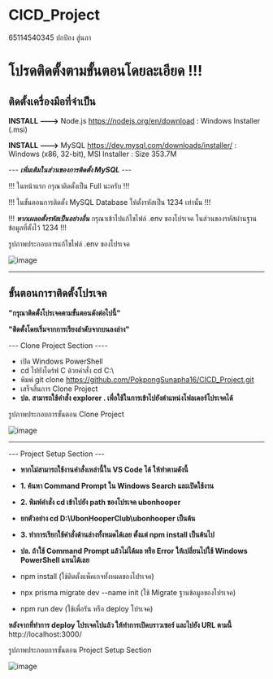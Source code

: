 # CICD_Project
65114540345  ปกป้อง สู่นภา

# โปรดติดตั้งตามขั้นตอนโดยละเอียด !!!

## ติดตั้งเครื่องมือที่จำเป็น
**INSTALL --->** Node.js
https://nodejs.org/en/download : Windows Installer (.msi)

**INSTALL --->** MySQL
https://dev.mysql.com/downloads/installer/ : Windows (x86, 32-bit), MSI Installer : Size 353.7M

--- ***เพิ่มเติมในส่วนของการติดตั้ง MySQL*** ---

!!! ในหน้าแรก กรุณาติดตั้งเป็น Full นะครับ !!!

!!! ในขั้นตอนการติดตั้ง MySQL Database ให้ตั้งรหัสเป็น 1234 เท่านั้น !!!

!!! ***หากเผลอตั้งรหัสเป็นอย่างอื่น*** กรุณาเข้าไปแก้ไขไฟล์ .env ของโปรเจค ในส่วนของรหัสผ่านฐานข้อมูลที่ตั้งไว้ 1234 !!!

รูปภาพประกอบการแก้ไขไฟล์ .env ของโปรเจค

![image](https://github.com/user-attachments/assets/1481c157-6e0e-4ff6-a812-cfadd2728110)


---------------------------------

## ขั้นตอนการาติดตั้งโปรเจค
**"กรุณาติดตั้งโปรเจคตามขั้นตอนดังต่อไปนี้"**

**"ติดตั้งโดยเริ่มจากการเรียงลำดับจากบนลงล่าง"**

--- Clone Project Section ----
* เปิด Windows PowerShell
* cd ไปยังไดร์ฟ C ด้วยคำสั่ง cd C:\
* พิมพ์ git clone https://github.com/PokpongSunapha16/CICD_Project.git
* เสร็จสิ้นการ Clone Project
* **ปล. สามารถใช้คำสั่ง explorer . เพื่อใช้ในการเข้าไปยังตำแหน่งโฟลเดอร์โปรเจคได้**

รูปภาพประกอบการขั้นตอน Clone Project

![image](https://github.com/user-attachments/assets/7e1006b7-d09e-4814-bfd2-dd64cd78c7f9)

---------------------------------

--- Project Setup Section ---

* **หากไม่สามารถใช้งานคำสั่งเหล่านี้ใน VS Code ได้ ให้ทำตามดังนี้**
* **1. ค้นหา Command Prompt ใน Windows Search และเปิดใช้งาน**
* **2. พิมพ์คำสั่ง cd เข้าไปยัง path ของโปรเจค ubonhooper**
* **ยกตัวอย่าง cd D:\UbonHooperClub\ubonhooper เป็นต้น**
* **3. ทำการเรียกใช้คำสั่งด้านล่างทั้งหมดได้เลย ตั้งแต่ npm install เป็นต้นไป**
* **ปล. ถ้าใช้ Command Prompt แล้วไม่ได้ผล หรือ Error ให้เปลี่ยนไปใช้ Windows PowerShell แทนได้เลย**

* npm install
(ใช้ติดตั้งแพ็คเกจทั้งหมดของโปรเจค)

* npx prisma migrate dev --name init
(ใช้ Migrate ฐานข้อมูลของโปรเจค)

* npm run dev
(ใช้เพื่อรัน หรือ deploy โปรเจค)

**หลังจากที่ทำการ deploy โปรเจคไปแล้ว ให้ทำการเปิดบราวเซอร์ และไปยัง URL ตามนี้**
http://localhost:3000/

รูปภาพประกอบการขั้นตอน Project Setup Section

![image](https://github.com/user-attachments/assets/019834ab-553d-497e-a615-cce9daea32f6)

